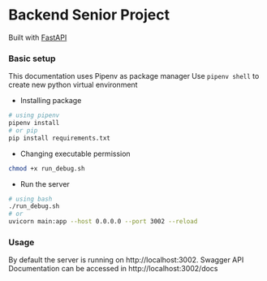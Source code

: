 # Backend Senior Project
Built with [FastAPI](https://fastapi.tiangolo.com/)

### Basic setup
This documentation uses Pipenv as package manager
Use `pipenv shell` to create new python virtual environment

- Installing package
```bash
# using pipenv
pipenv install
# or pip
pip install requirements.txt
```
- Changing executable permission
```bash
chmod +x run_debug.sh
```
- Run the server
```bash
# using bash
./run_debug.sh
# or
uvicorn main:app --host 0.0.0.0 --port 3002 --reload
```

### Usage
By default the server is running on http://localhost:3002. Swagger API Documentation can be accessed in http://localhost:3002/docs
